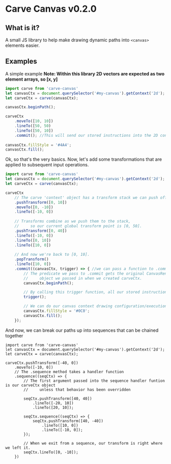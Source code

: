 # Carve Canvas v0.2.0

## What is it?

   A small JS library to help make drawing dynamic paths into `<canvas>` elements easier.

## Examples

   A simple example
   **Note: Within this library 2D vectors are expected as two element arrays, so \[x, y\]**

```javascript
import carve from 'carve-canvas'
let canvasCtx = document.querySelector('#my-canvas').getContext('2d');
let carveCtx = carve(canvasCtx);

canvasCtx.beginPath();

carveCtx
    .moveTo([10, 10])
    .lineTo([50, 50) 
    .lineTo([50, 10])
    .commit(); //This will send our stored instructions into the 2D context object.
    
canvasCtx.fillStyle = '#4A4';
canvasCtx.fill();
```

   Ok, so that's the very basics.
   Now, let's add some transformations that are applied to subsequent input operations.

```javascript
import carve from 'carve-canvas'
let canvasCtx = document.querySelector('#my-canvas').getContext('2d');
let carveCtx = carve(canvasCtx);

carveCtx
    // The carve 'context' object has a transform stack we can push offsets to.
    .pushTransform([0, 10]) 
    .moveTo([0, -10])
    .lineTo([-10, 0])
    
    // Transforms combine as we push them to the stack,
    //     so our current global transform point is [0, 50].
    .pushTransform([0, 40]) 
    .lineTo([-10, 0])
    .lineTo([0, 10])
    .lineTo([10, 0])
    
    // And now we're back to [0, 10].
    .popTransform()
    .lineTo([10, 0])
    .commit((canvasCtx, trigger) => { //we can pass a function to .commit
        // The predicate we pass to .commit gets the original CanvasRenderingContext2D
        //     object we passed in when we created carveCtx.
        canvasCtx.beginPath();

        // By calling this trigger function, all our stored instructions get dumped into the canvas context
        trigger();

        // We can do our canvas context drawing configuration/execution in this predicate function
        canvasCtx.fillStyle = '#0C0'; 
        canvasCtx.fill();
    });
```

   And now, we can break our paths up into sequences that can be chained together
   
```
import carve from 'carve-canvas'
let canvasCtx = document.querySelector('#my-canvas').getContext('2d');
let carveCtx = carve(canvasCtx);

carveCtx.pushTransform([-40, 0])
    .moveTo([-10, 0])
    // The .sequence method takes a handler function
    .sequence((seqCtx) => {
        // The first argument passed into the sequence handler funtion is our carveCtx object
        //     unless that behavior has been overridden
        
        seqCtx.pushTransform([40, 40])
            .lineTo([-20, 10])
            .lineTo([20, 10]);
            
        seqCtx.sequence((seqCtx) => {
            seqCtx.pushTransform([40, -40])
                .lineTo([10, 0])
                .lineTo([-10, 0]);
        });
        
        // When we exit from a sequence, our transform is right where we left it.
        seqCtx.lineTo([0, -10]);
    })
```

